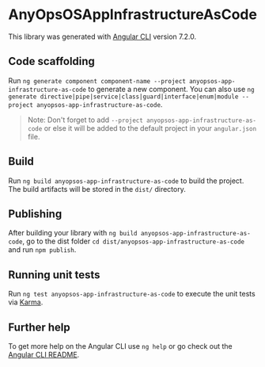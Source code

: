 # AnyOpsOSAppInfrastructureAsCode

This library was generated with [Angular CLI](https://github.com/angular/angular-cli) version 7.2.0.

## Code scaffolding

Run `ng generate component component-name --project anyopsos-app-infrastructure-as-code` to generate a new component. You can also use `ng generate directive|pipe|service|class|guard|interface|enum|module --project anyopsos-app-infrastructure-as-code`.
> Note: Don't forget to add `--project anyopsos-app-infrastructure-as-code` or else it will be added to the default project in your `angular.json` file. 

## Build

Run `ng build anyopsos-app-infrastructure-as-code` to build the project. The build artifacts will be stored in the `dist/` directory.

## Publishing

After building your library with `ng build anyopsos-app-infrastructure-as-code`, go to the dist folder `cd dist/anyopsos-app-infrastructure-as-code` and run `npm publish`.

## Running unit tests

Run `ng test anyopsos-app-infrastructure-as-code` to execute the unit tests via [Karma](https://karma-runner.github.io).

## Further help

To get more help on the Angular CLI use `ng help` or go check out the [Angular CLI README](https://github.com/angular/angular-cli/blob/master/README.md).
